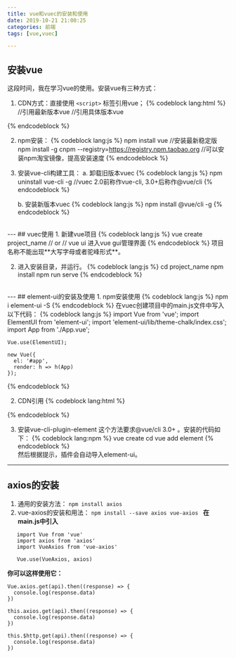 ```yaml
---
title: vue和vuec的安装和使用
date: 2019-10-21 21:00:25
categories: 前端
tags: [vue,vuec]

---
```

## 安装vue
这段时间，我在学习vue的使用。安装vue有三种方式：
1. CDN方式：直接使用 `<script>` 标签引用vue；
{% codeblock lang:html %}
    <script src="https://cdn.jsdelivr.net/npm/vue/dist/vue.js"></script>  //引用最新版本vue
    <script src="https://cdn.jsdelivr.net/npm/vue@2.6.0"></script>        //引用具体版本vue
{% endcodeblock %} 

2. npm安装：
{% codeblock lang:js %}
   npm install vue  //安装最新稳定版
   npm install -g cnpm --registry=https://registry.npm.taobao.org //可以安装npm淘宝镜像，提高安装速度 
{% endcodeblock %}

3. 安装vue-cli构建工具：
   a. 卸载旧版本vuec
{% codeblock lang:js %}
    npm uninstall vue-cli -g  //vuec 2.0前称作vue-cli, 3.0+后称作@vue/cli
{% endcodeblock %}
    
   b. 安装新版本vuec
{% codeblock lang:js %}
    npm install @vue/cli -g 
{% endcodeblock %}   
<br>
---
## vuec使用
1. 新建vue项目
{% codeblock lang:js %}
    vue create project_name
//  or 
//  vue ui     进入vue gui管理界面
{% endcodeblock %}
项目名称不能出现**大写字母或者驼峰形式**。

2. 进入安装目录，并运行。
{% codeblock lang:js %}
    cd project_name
    npm install
    npm run serve
{% endcodeblock %} 
<br>
---
## element-ui的安装及使用
1. npm安装使用
{% codeblock lang:js %}
    npm i element-ui -S
{% endcodeblock %}
在vuec创建项目中的main.js文件中写入以下代码：
{% codeblock lang:js %}
    import Vue from 'vue';
    import ElementUI from 'element-ui';
    import 'element-ui/lib/theme-chalk/index.css';
    import App from './App.vue';
    
    Vue.use(ElementUI);
    
    new Vue({
      el: '#app',
      render: h => h(App)
    });       
{% endcodeblock %}

2. CDN引用
{% codeblock lang:html %}
<!-- 引入样式 -->
<link rel="stylesheet" href="https://unpkg.com/element-ui/lib/theme-chalk/index.css">
<!-- 引入组件库 -->
<script src="https://unpkg.com/element-ui/lib/index.js"></script>
{% endcodeblock %}

3. 安装vue-cli-plugin-element
这个方法要求@vue/cli 3.0+ 。安装的代码如下：
{% codeblock lang:npm %}
    vue create <my-app>
    cd <my-app>
    vue add element
{% endcodeblock %}   
然后根据提示，插件会自动导入element-ui。

---

## axios的安装
1. 通用的安装方法：
`npm install axios`
2. vue-axios的安装和用法：
`npm install --save axios vue-axios `
**在main.js中引入**
```
   import Vue from 'vue'
   import axios from 'axios'
   import VueAxios from 'vue-axios'
   
   Vue.use(VueAxios, axios)
```
**你可以这样使用它：**
```
Vue.axios.get(api).then((response) => {
  console.log(response.data)
})

this.axios.get(api).then((response) => {
  console.log(response.data)
})

this.$http.get(api).then((response) => {
  console.log(response.data)
})
```

      